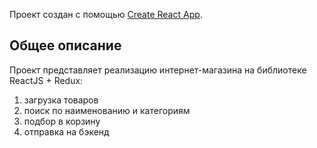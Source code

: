 Проект создан с помощью [Create React App](https://github.com/facebook/create-react-app).

## Общее описание

Проект представляет реализацию интернет-магазина на библиотеке ReactJS + Redux:
1) загрузка товаров
2) поиск по наименованию и категориям
3) подбор в корзину
4) отправка на бэкенд